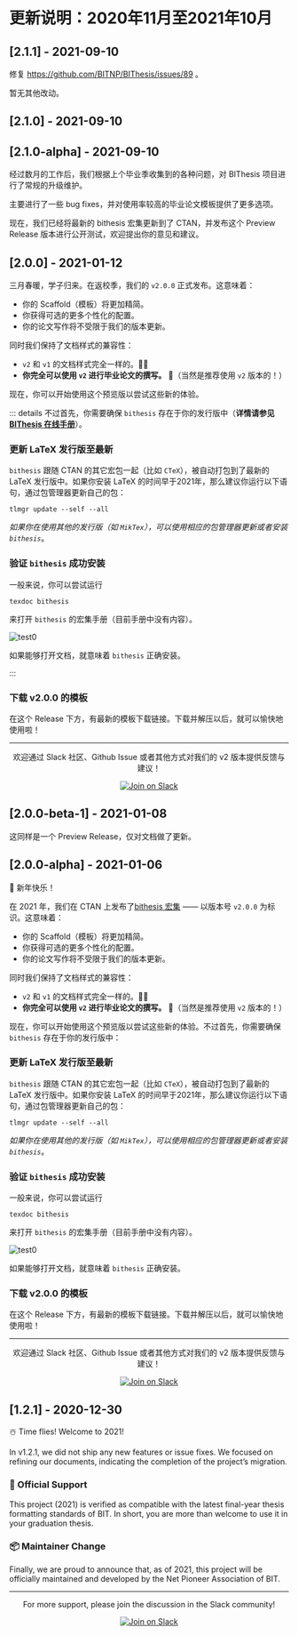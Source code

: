 # 更新说明：2020年11月至2021年10月

## [2.1.1] - 2021-09-10

修复 https://github.com/BITNP/BIThesis/issues/89 。

暂无其他改动。

## [2.1.0] - 2021-09-10

## [2.1.0-alpha] - 2021-09-10

经过数月的工作后，我们根据上个毕业季收集到的各种问题，对 BIThesis 项目进行了常规的升级维护。

主要进行了一些 bug fixes，并对使用率较高的毕业论文模板提供了更多选项。

现在，我们已经将最新的 bithesis 宏集更新到了 CTAN，并发布这个 Preview Release 版本进行公开测试，欢迎提出你的意见和建议。

## [2.0.0] - 2021-01-12

三月春暖，学子归来。在返校季，我们的 `v2.0.0` 正式发布。这意味着：

- 你的 Scaffold（模板）将更加精简。
- 你获得可选的更多个性化的配置。
- 你的论文写作将不受限于我们的版本更新。

同时我们保持了文档样式的兼容性：

- `v2` 和 `v1` 的文档样式完全一样的。👍🏼
- **你完全可以使用 `v2` 进行毕业论文的撰写。** 🤗（当然是推荐使用 `v2` 版本的！）

现在，你可以开始使用这个预览版以尝试这些新的体验。

::: details 不过首先，你需要确保 `bithesis` 存在于你的发行版中（**详情请参见 [BIThesis 在线手册](https://bithesis.bitnp.net)**）。

### 更新 LaTeX 发行版至最新

`bithesis` 跟随 CTAN 的其它宏包一起（比如 `CTeX`），被自动打包到了最新的 LaTeX 发行版中。如果你安装 LaTeX 的时间早于2021年，那么建议你运行以下语句，通过包管理器更新自己的包：

```
tlmgr update --self --all
```

_如果你在使用其他的发行版（如 `MikTex`），可以使用相应的包管理器更新或者安装 `bithesis`_。

### 验证 `bithesis` 成功安装

一般来说，你可以尝试运行

```
texdoc bithesis
```

来打开 `bithesis` 的宏集手册（目前手册中没有内容）。

![test0](https://user-images.githubusercontent.com/50431483/103894893-81050c00-512a-11eb-82fa-cbd0c8015408.png)

如果能够打开文档，就意味着 `bithesis` 正确安装。

:::

### 下载 v2.0.0 的模板

在这个 Release 下方，有最新的模板下载链接。下载并解压以后，就可以愉快地使用啦！

---

<div align="center">

欢迎通过 Slack 社区、Github Issue 或者其他方式对我们的 v2 版本提供反馈与建议！

[![Join on Slack](https://raw.githubusercontent.com/BITNP/BIThesis/abfe303/assets/slack.svg)](https://join.slack.com/t/bithesis/shared_invite/zt-epmzkyk0-fJRsUS36AlwMNB2AI_Q~Vw)

</div>

## [2.0.0-beta-1] - 2021-01-08

这同样是一个 Preview Release，仅对文档做了更新。

## [2.0.0-alpha] - 2021-01-06

🥶 新年快乐！

在 2021 年，我们在 CTAN 上发布了[bithesis 宏集](https://www.ctan.org/pkg/bithesis) —— 以版本号 `v2.0.0` 为标识。这意味着：

- 你的 Scaffold（模板）将更加精简。
- 你获得可选的更多个性化的配置。
- 你的论文写作将不受限于我们的版本更新。

同时我们保持了文档样式的兼容性：

- `v2` 和 `v1` 的文档样式完全一样的。👍🏼
- **你完全可以使用 `v2` 进行毕业论文的撰写。** 🤗（当然是推荐使用 `v2` 版本的！）

现在，你可以开始使用这个预览版以尝试这些新的体验。不过首先，你需要确保 `bithesis` 存在于你的发行版中：

### 更新 LaTeX 发行版至最新

`bithesis` 跟随 CTAN 的其它宏包一起（比如 `CTeX`），被自动打包到了最新的 LaTeX 发行版中。如果你安装 LaTeX 的时间早于2021年，那么建议你运行以下语句，通过包管理器更新自己的包：

```
tlmgr update --self --all
```

_如果你在使用其他的发行版（如 `MikTex`），可以使用相应的包管理器更新或者安装 `bithesis`_。

### 验证 `bithesis` 成功安装

一般来说，你可以尝试运行

```
texdoc bithesis
```

来打开 `bithesis` 的宏集手册（目前手册中没有内容）。

![test0](https://user-images.githubusercontent.com/50431483/103894893-81050c00-512a-11eb-82fa-cbd0c8015408.png)

如果能够打开文档，就意味着 `bithesis` 正确安装。

### 下载 v2.0.0 的模板

在这个 Release 下方，有最新的模板下载链接。下载并解压以后，就可以愉快地使用啦！

---

<div align="center">

欢迎通过 Slack 社区、Github Issue 或者其他方式对我们的 v2 版本提供反馈与建议！

[![Join on Slack](https://raw.githubusercontent.com/BITNP/BIThesis/abfe303/assets/slack.svg)](https://join.slack.com/t/bithesis/shared_invite/zt-epmzkyk0-fJRsUS36AlwMNB2AI_Q~Vw)

</div>

## [1.2.1] - 2020-12-30

☃️ Time flies! Welcome to 2021!

In v1.2.1, we did not ship any new features or issue fixes. We focused on refining our documents, indicating the completion of the project’s migration.

### 🎉 Official Support

This project (2021) is verified as compatible with the latest final-year thesis formatting standards of BIT. In short, you are more than welcome to use it in your graduation thesis.

### 📦 Maintainer Change

Finally, we are proud to announce that, as of 2021, this project will be officially maintained and developed by the Net Pioneer Association of BIT.

---

<div align="center">

For more support, please join the discussion in the Slack community!

[![Join on Slack](https://raw.githubusercontent.com/spencerwooo/BIThesis/abfe303/assets/slack.svg)](https://join.slack.com/t/bithesis/shared_invite/zt-epmzkyk0-fJRsUS36AlwMNB2AI_Q~Vw)

</div>
